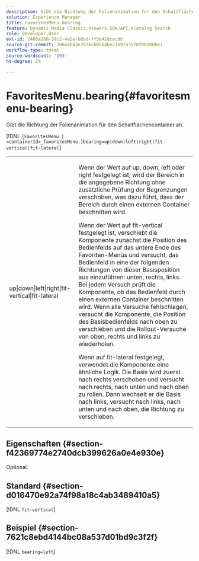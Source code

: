```yaml
---
description: Gibt die Richtung der Folienanimation für den Schaltflächencontainer an.
solution: Experience Manager
title: FavoritesMenu.bearing
feature: Dynamic Media Classic,Viewers,SDK/API,eCatalog Search
role: Developer,User
exl-id: 2466a288-59c2-4a5e-b0bd-ff5b42dcacdb
source-git-commit: 206e4643e3926cb85b4be2189743578f88180be7
workflow-type: tm+mt
source-wordcount: '193'
ht-degree: 2%

---
```


# FavoritesMenu.bearing{#favoritesmenu-bearing}

Gibt die Richtung der Folienanimation für den Schaltflächencontainer an.

[!DNL `[FavoritesMenu.|<containerId>_favoritesMenu.]bearing=up|down|left|right|fit-vertical|fit-lateral`]

<table id="table_2B109D2F91E64B5382B31921C3780FA5"> 
 <tbody> 
  <tr> 
   <td colname="col1"> <p><span class="codeph"> up|down|left|right|fit-vertical|fit-lateral</span> </p> </td> 
   <td colname="col2"> <p> Wenn der Wert auf <span class="codeph"> up</span>, <span class="codeph"> down</span>, <span class="codeph"> left</span> oder <span class="codeph"> right</span> festgelegt ist, wird der Bereich in die angegebene Richtung ohne zusätzliche Prüfung der Begrenzungen verschoben, was dazu führt, dass der Bereich durch einen externen Container beschnitten wird. </p> <p>Wenn der Wert auf <span class="codeph"> fit-vertical</span> festgelegt ist, verschiebt die Komponente zunächst die Position des Bedienfelds auf das untere Ende des Favoriten-Menüs und versucht, das Bedienfeld in eine der folgenden Richtungen von dieser Basisposition aus einzuführen: unten, rechts, links. Bei jedem Versuch prüft die Komponente, ob das Bedienfeld durch einen externen Container beschnitten wird. Wenn alle Versuche fehlschlagen, versucht die Komponente, die Position des Basisbedienfelds nach oben zu verschieben und die Rollout-Versuche von oben, rechts und links zu wiederholen. </p> <p>Wenn auf <span class="codeph"> fit-lateral</span> festgelegt, verwendet die Komponente eine ähnliche Logik. Die Basis wird zuerst nach rechts verschoben und versucht nach rechts, nach unten und nach oben zu rollen. Dann wechselt er die Basis nach links, versucht nach links, nach unten und nach oben, die Richtung zu verschieben. </p> </td> 
  </tr> 
 </tbody> 
</table>

## Eigenschaften {#section-f42369774e2740dcb399626a0e4e930e}

Optional.

## Standard {#section-d016470e92a74f98a18c4ab3489410a5}

[!DNL `fit-vertical`]

## Beispiel {#section-7621c8ebd4144bc08a537d01bd9c3f2f}

[!DNL `bearing=left`]
